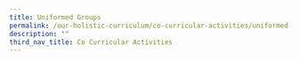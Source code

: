 ```yaml
---
title: Uniformed Groups
permalink: /our-holistic-curriculum/co-curricular-activities/uniformed-groups/npcc
description: ""
third_nav_title: Co Curricular Activities
---
```

